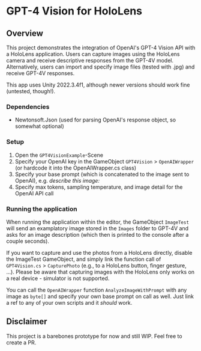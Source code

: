 # GPT-4 Vision for HoloLens

## Overview
This project demonstrates the integration of OpenAI's GPT-4 Vision API with a HoloLens application. Users can capture images using the HoloLens camera and receive descriptive responses from the GPT-4V model. Alternatively, users can import and specify image files (tested with .jpg) and receive GPT-4V responses.

This app uses Unity 2022.3.4f1, although newer versions should work fine (untested, though!).

### Dependencies
- Newtonsoft.Json (used for parsing OpenAI's response object, so somewhat optional)

### Setup
1. Open the `GPT4VisionExample`-Scene
2. Specify your OpenAI key in the GameObject `GPT4Vision` > `OpenAIWrapper` (or hardcode it into the OpenAIWrapper.cs class)
3. Specify your base prompt (which is concatenated to the image sent to OpenAI), e.g. <i>describe this image:</i>
4. Specify max tokens, sampling temperature, and image detail for the OpenAI API call

### Running the application
When running the application within the editor, the GameObject `ImageTest` will send an examplatory image stored in the `Images` folder to GPT-4V and asks for an image description (which then is printed to the console after a couple seconds).

If you want to capture and use the photos from a HoloLens directly, disable the ImageTest GameObject, and simply link the function call of `GPT4Vision.cs` > `CapturePhoto` (e.g., to a HoloLens button, finger gesture, ...). Please be aware that capturing images with the HoloLens only works on a real device - simulator is not supported. 

You can call the `OpenAIWrapper` function `AnalyzeImageWithPrompt` with any image as `byte[]` and specify your own base prompt on call as well. Just link a ref to any of your own scripts and it <i>should</i> work. 

## Disclaimer
This project is a barebones prototype for now and still WIP. Feel free to create a PR.
